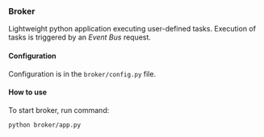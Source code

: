 ### Broker
Lightweight python application executing user-defined tasks. 
Execution of tasks is triggered by an *Event Bus* request.

#### Configuration
Configuration is in the `broker/config.py` file.

#### How to use
To start broker, run command:
```shell script
python broker/app.py
```
